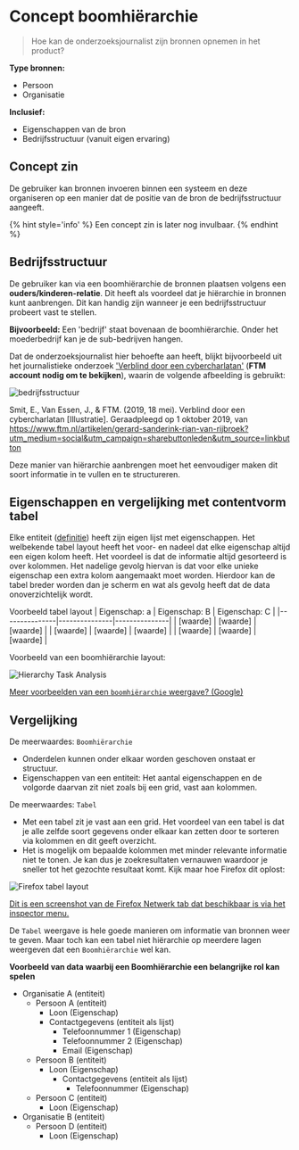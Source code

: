 # Concept boomhiërarchie

> Hoe kan de onderzoeksjournalist zijn bronnen opnemen in het product?


__Type bronnen:__

* Persoon
* Organisatie


__Inclusief:__
* Eigenschappen van de bron
* Bedrijfsstructuur (vanuit eigen ervaring)


## Concept zin

De gebruiker kan bronnen invoeren binnen een systeem en deze organiseren op een manier dat de positie van de bron de bedrijfsstructuur aangeeft.

{% hint style='info' %}
Een concept zin is later nog invulbaar.
{% endhint %}


## Bedrijfsstructuur

De gebruiker kan via een boomhiërarchie de bronnen plaatsen volgens een __ouders/kinderen-relatie__.  Dit heeft als voordeel dat je hiërarchie in bronnen kunt aanbrengen. Dit kan handig zijn wanneer je een bedrijfsstructuur probeert vast te stellen.



__Bijvoorbeeld:__ Een 'bedrijf' staat bovenaan de boomhiërarchie. Onder het moederbedrijf kan je de sub-bedrijven hangen. 

Dat de onderzoeksjournalist hier behoefte aan heeft, blijkt bijvoorbeeld uit het journalistieke onderzoek ['Verblind door een cybercharlatan'](https://www.ftm.nl/artikelen/gerard-sanderink-rian-van-rijbroek?utm_medium=social&utm_campaign=sharebuttonleden&utm_source=linkbutton) (__FTM account nodig om te bekijken__), waarin de volgende afbeelding is gebruikt:

![bedrijfsstructuur](content/bedrijfsstructuur.png)

Smit, E., Van Essen, J., & FTM. (2019, 18 mei). Verblind door een cybercharlatan [Illustratie]. Geraadpleegd op 1 oktober 2019, van https://www.ftm.nl/artikelen/gerard-sanderink-rian-van-rijbroek?utm_medium=social&utm_campaign=sharebuttonleden&utm_source=linkbutton


Deze manier van hiërarchie aanbrengen moet het eenvoudiger maken dit soort informatie in te vullen en te structureren.


## Eigenschappen en vergelijking met contentvorm tabel

Elke entiteit \([definitie](https://www.vandale.nl/gratis-woordenboek/nederlands/betekenis/entiteit)\) heeft zijn eigen lijst met eigenschappen. Het welbekende tabel layout heeft het voor- en nadeel dat elke eigenschap altijd een eigen kolom heeft. Het voordeel is dat de informatie altijd gesorteerd is over kolommen. Het nadelige gevolg hiervan is dat voor elke unieke eigenschap een extra kolom aangemaakt moet worden. Hierdoor kan de tabel breder worden dan je scherm en wat als gevolg heeft dat de data onoverzichtelijk wordt.



Voorbeeld tabel layout
| Eigenschap: a | Eigenschap: B | Eigenschap: C |
|---------------|---------------|---------------|
| [waarde]      | [waarde]      | [waarde]      |
| [waarde]      | [waarde]      | [waarde]      |
| [waarde]      | [waarde]      | [waarde]      |



Voorbeeld van een boomhiërarchie layout:

![Hierarchy Task Analysis](content/hta.png)



[Meer voorbeelden van een `boomhiërarchie` weergave? (Google)](https://www.google.com/search?client=firefox-b-d&channel=trow&biw=2332&bih=1397&tbm=isch&sa=1&ei=CPIIXZb-GYaRmwXg6ZXwCQ&q=boom+hi%C3%ABrarchie+data&oq=boom+hi%C3%ABrarchie+data&gs_l=img.3...6287.6287..6648...0.0..0.42.42.1......0....2j1..gws-wiz-img.Iv0y6k-_MpY)

## Vergelijking

De meerwaardes: `Boomhiërarchie`
* Onderdelen kunnen onder elkaar worden geschoven onstaat er structuur.
* Eigenschappen van een entiteit: Het aantal eigenschappen en de volgorde daarvan zit niet zoals bij een grid, vast aan kolommen.

De meerwaardes: `Tabel`
* Met een tabel zit je vast aan een grid. Het voordeel van een tabel is dat je alle zelfde soort gegevens onder elkaar kan zetten door te sorteren via kolommen en dit geeft overzicht.
* Het is mogelijk om bepaalde kolommen met minder relevante informatie niet te tonen. Je kan dus je zoekresultaten vernauwen waardoor je sneller tot het gezochte resultaat komt. Kijk maar hoe Firefox dit oplost: 

![Firefox tabel layout](content/firefox-tabel-layout.png)

[Dit is een screenshot van de Firefox Netwerk tab dat beschikbaar is via het inspector menu.](https://developer.mozilla.org/en-US/docs/Tools/Network_Monitor)


De `Tabel` weergave is hele goede manieren om informatie van bronnen weer te geven. Maar toch kan een tabel niet hiërarchie op meerdere lagen weergeven dat een `Boomhiërarchie` wel kan.

**Voorbeeld van data waarbij een Boomhiërarchie een belangrijke rol kan spelen**
* Organisatie A (entiteit)
  * Persoon A (entiteit)
    * Loon (Eigenschap)
    * Contactgegevens (entiteit als lijst)
      * Telefoonnummer 1 (Eigenschap)
      * Telefoonnummer 2 (Eigenschap)
      * Email (Eigenschap)
  * Persoon B (entiteit)
    * Loon (Eigenschap)
      * Contactgegevens (entiteit als lijst)
        * Telefoonnummer (Eigenschap)
  * Persoon C (entiteit)
    * Loon (Eigenschap)
* Organisatie B (entiteit)
  * Persoon D (entiteit)
    * Loon (Eigenschap)